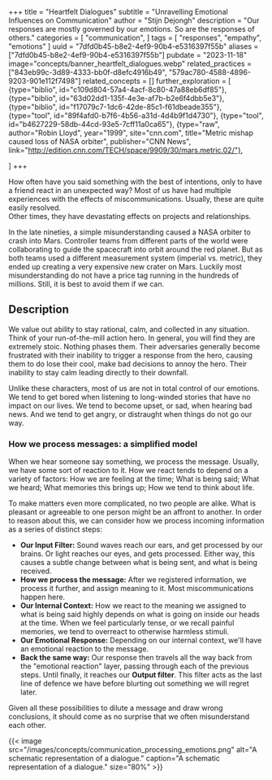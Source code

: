 +++
title = "Heartfelt Dialogues"
subtitle = "Unravelling Emotional Influences on Communication"
author = "Stijn Dejongh"
description = "Our responses are mostly governed by our emotions. So are the responses of others."
categories = [
    "communication",
]
tags = [
    "responses", "empathy", "emotions"
]
uuid = "7dfd0b45-b8e2-4ef9-90b4-e5316397f55b"
aliases = ["7dfd0b45-b8e2-4ef9-90b4-e5316397f55b"]
pubdate = "2023-11-18"
image="concepts/banner_heartfelt_dialogues.webp"
related_practices = ["843eb99c-3d89-4333-bb0f-d8efc4916b49", "579ac780-4588-4896-9203-901e112f7498"]
related_concepts = []
further_exploration = [
  {type="biblio", id="c109d804-57a4-4acf-8c80-47a88eb6df85"},
  {type="biblio", id="63d02dd1-135f-4e3e-af7b-b2e6f4dbb5e3"},
  {type="biblio", id="f17079c7-1dc6-42de-85c1-f61dbeade355"},
  {type="tool", id="89f4afd0-b7f6-4b56-a31d-4d4b9f1d4730"},
  {type="tool", id="b4627229-58db-44cd-93e5-7cff11a0ca65"},
  {type="raw", author="Robin Lloyd", year="1999", site="cnn.com", title="Metric mishap caused loss of NASA orbiter", publisher="CNN News", link="http://edition.cnn.com/TECH/space/9909/30/mars.metric.02/"},
  
]
+++

How often have you said something with the best of intentions, only to have a friend react in an unexpected way?
Most of us have had multiple experiences with the effects of miscommunications. Usually, these are quite easily resolved.   
Other times, they have devastating effects on projects and relationships.

In the late nineties, a simple misunderstanding caused a NASA orbiter to crash into Mars.
Controller teams from different parts of the world were collaborating to guide the spacecraft into orbit around the red
planet. But as both teams used a different measurement system (imperial vs. metric), they ended up creating a very expensive new crater on Mars.
Luckily most misunderstanding do not have a price tag running in the hundreds of millions. Still, it is best to avoid them if we can.

## Description

We value out ability to stay rational, calm, and collected in any situation. Think of your run-of-the-mill action hero. In general, you will find
they are extremely stoic. Nothing phases them. Their adversaries generally become frustrated with their inability to trigger a response from the
hero, causing them to do lose their cool, make bad decisions to annoy the hero. Their inability to stay calm leading directly to their downfall.

Unlike these characters, most of us are not in total control of our emotions. We tend to get bored when listening to long-winded stories that 
have no impact on our lives. We tend to become upset, or sad, when hearing bad news. And we tend to get angry, or distraught when things do not 
go our way.

### How we process messages: a simplified model 

When we hear someone say something, we process the message. Usually, we have some sort of reaction to it.
How we react tends to depend on a variety of factors: How we are feeling at the time; What is being said; What we heard; What memories this 
brings up; How we tend to think about life. 

To make matters even more complicated, no two people are alike. What is pleasant or agreeable to one person might be an affront to another.
In order to reason about this, we can consider how we process incoming information as a series of distinct steps:

* **Our Input Filter:** Sound waves reach our ears, and get processed by our brains. Or light reaches our eyes, and gets processed. Either way, 
  this causes a subtle change between what is being sent, and what is being received. 
* **How we process the message:** After we registered information, we process it further, and assign meaning to it. Most miscommunications 
  happen here.
* **Our Internal Context:** How we react to the meaning we assigned to what is being said highly depends on what is going on inside our heads at 
  the time. When we feel particularly tense, or we recall painful memories, we tend to overreact to otherwise harmless stimuli.
* **Our Emotional Response:** Depending on our internal context, we'll have an emotional reaction to the message.
* **Back the same way:** Our response then travels all the way back from the "emotional reaction" layer, passing through each of the previous 
  steps. Until finally, it reaches our **Output filter**. This filter acts as the last line of defence we have before blurting out something we 
  will regret 
  later.

Given all these possibilities to dilute a message and draw wrong conclusions, it should come as no surprise that we often misunderstand each other.

{{< 
  image src="/images/concepts/communication_processing_emotions.png"
  alt="A schematic representation of a dialogue." 
  caption="A schematic representation of a dialogue." 
  size="80%" >}}